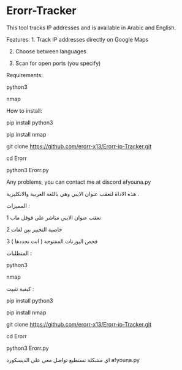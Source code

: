 # Erorr-Tracker

This tool tracks IP addresses and is available in Arabic and English. 

Features: 1. Track IP addresses directly on Google Maps

 2. Choose between languages 

3. Scan for open ports (you specify) 

Requirements:

 python3 
 
nmap 

How to install: 

pip install python3 

pip install nmap 

git clone  https://github.com/erorr-x13/Erorr-ip-Tracker.git

cd Erorr

 python3 Erorr.py 


Any problems, you can contact me at discord afyouna.py





هذه الاداة لتعقب عنوان الايبي وهي باللغة العربية والانكليزية . 

المميزات : 

1 تعقب عنوان الايبي مباشر على قوقل ماب

2 خاصية التخيير بين لغات 

3 فحص البورتات المفتوحة ( انت تحددها ) 

المتطلبات : 

python3 

nmap 

كيفية تثبيت : 

pip install python3

pip install nmap 

git clone https://github.com/erorr-x13/Erorr-ip-Tracker.git

cd Erorr 

python3 Erorr.py 

اي مشكلة تستطيع تواصل معي على الديسكورد afyouna.py

